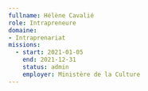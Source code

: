 ```yaml
---
fullname: Hélène Cavalié
role: Intrapreneure
domaine: 
- Intraprenariat
missions:
  - start: 2021-01-05
    end: 2021-12-31
    status: admin
    employer: Ministère de la Culture
---
```


